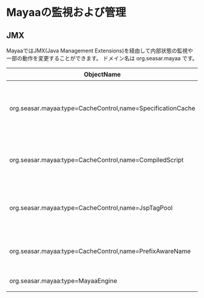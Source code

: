 # Mayaaの監視および管理

## JMX

MayaaではJMX(Java Management Extensions)を経由して内部状態の監視や一部の動作を変更することができます。
ドメイン名は org.seasar.mayaa です。

| ObjectName                                                 | 説明 |
|------------------------------------------------------------|-----|
| org.seasar.mayaa:type=CacheControl,name=SpecificationCache | Page および Template のビルド結果のキャッシュ |
| org.seasar.mayaa:type=CacheControl,name=CompiledScript     | スクリプトのコンパイル結果のキャッシュ |
| org.seasar.mayaa:type=CacheControl,name=JspTagPool         | JSPタグライブラリのインスタンスプール |
| org.seasar.mayaa:type=CacheControl,name=PrefixAwareName    | 名前空間付きの属性名のキャッシュ |
| org.seasar.mayaa:type=MayaaEngine                          | Mayaa全体の挙動 |
